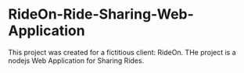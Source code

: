 # RideOn-Ride-Sharing-Web-Application

This project was created for a fictitious client: RideOn.
THe project is a nodejs Web Application for Sharing Rides.
